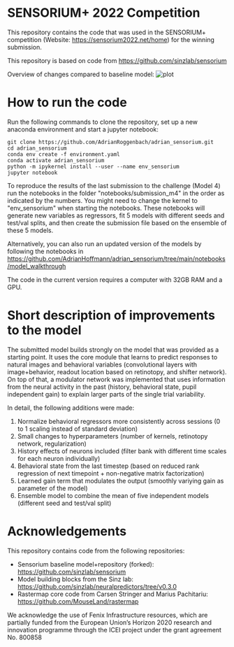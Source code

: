 # SENSORIUM+ 2022 Competition

This repository contains the code that was used in the SENSORIUM+ competition (Website: https://sensorium2022.net/home) for the winning submission.

This repository is based on code from https://github.com/sinzlab/sensorium

Overview of changes compared to baseline model:
![plot](figures/Sensorium_Improvements_Overview.png)

# How to run the code

Run the following commands to clone the repository, set up a new anaconda environment and start a jupyter notebook:
```
git clone https://github.com/AdrianRoggenbach/adrian_sensorium.git
cd adrian_sensorium
conda env create -f environment.yaml
conda activate adrian_sensorium
python -m ipykernel install --user --name env_sensorium
jupyter notebook
```

To reproduce the results of the last submission to the challenge (Model 4) run the notebooks in the folder "notebooks/submission_m4" in the order as indicated by the numbers. You might need to change the kernel to "env_sensorium" when starting the notebooks.
These notebooks will generate new variables as regressors, fit 5 models with different seeds and test/val splits, and then create the submission file based on the ensemble of these 5 models.

Alternatively, you can also run an updated version of the models by following the notebooks in https://github.com/AdrianHoffmann/adrian_sensorium/tree/main/notebooks/model_walkthrough

The code in the current version requires a computer with 32GB RAM and a GPU.


# Short description of improvements to the model

The submitted model builds strongly on the model that was provided as a starting point. It uses the core module that learns to predict responses to natural images and behavioral variables (convolutional layers with image+behavior, readout location based on retinotopy, and shifter network). On top of that, a modulator network was implemented that uses information from the neural activity in the past (history, behavioral state, pupil independent gain) to explain larger parts of the single trial variability.

In detail, the following additions were made:
1. Normalize behavioral regressors more consistently across sessions (0 to 1 scaling instead of standard deviation)
2. Small changes to hyperparameters (number of kernels, retinotopy network, regularization)
3. History effects of neurons included (filter bank with different time scales for each neuron individually)
4. Behavioral state from the last timestep (based on reduced rank regression of next timepoint + non-negative matrix factorization)
5. Learned gain term that modulates the output (smoothly variying gain as parameter of the model)
6. Ensemble model to combine the mean of five independent models (different seed and test/val split)


# Acknowledgements

This repository contains code from the following repositories:
- Sensorium baseline model+repository (forked): https://github.com/sinzlab/sensorium
- Model building blocks from the Sinz lab: https://github.com/sinzlab/neuralpredictors/tree/v0.3.0
- Rastermap core code from Carsen Stringer and Marius Pachitariu: https://github.com/MouseLand/rastermap

We acknowledge the use of Fenix Infrastructure resources, which are partially funded from the European Union’s Horizon 2020 research and innovation programme through the ICEI project under the grant agreement No. 800858
